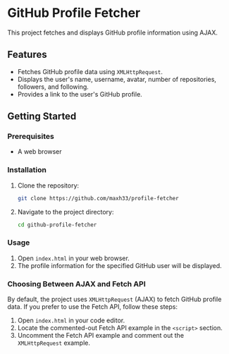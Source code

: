 # GitHub Profile Fetcher

This project fetches and displays GitHub profile information using AJAX.

## Features

- Fetches GitHub profile data using `XMLHttpRequest`.
- Displays the user's name, username, avatar, number of repositories, followers, and following.
- Provides a link to the user's GitHub profile.

## Getting Started

### Prerequisites

- A web browser

### Installation

1. Clone the repository:
    ```sh
    git clone https://github.com/maxh33/profile-fetcher
    ```
2. Navigate to the project directory:
    ```sh
    cd github-profile-fetcher
    ```

### Usage

1. Open `index.html` in your web browser.
2. The profile information for the specified GitHub user will be displayed.

### Choosing Between AJAX and Fetch API

By default, the project uses `XMLHttpRequest` (AJAX) to fetch GitHub profile data. If you prefer to use the Fetch API, follow these steps:

1. Open `index.html` in your code editor.
2. Locate the commented-out Fetch API example in the `<script>` section.
3. Uncomment the Fetch API example and comment out the `XMLHttpRequest` example.

